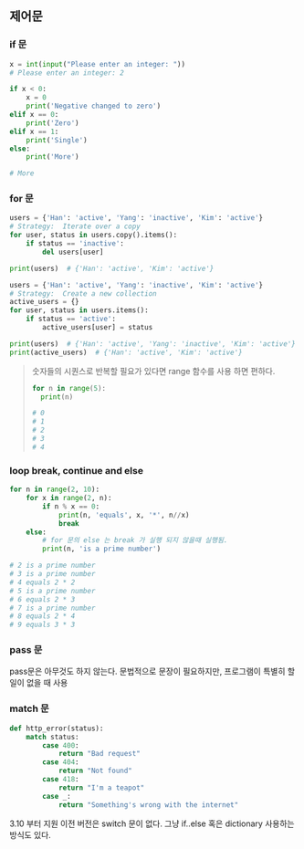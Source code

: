## 제어문

### if 문
```python
x = int(input("Please enter an integer: "))
# Please enter an integer: 2

if x < 0:
    x = 0
    print('Negative changed to zero')
elif x == 0:
    print('Zero')
elif x == 1:
    print('Single')
else:
    print('More')

# More
```

### for 문
```python
users = {'Han': 'active', 'Yang': 'inactive', 'Kim': 'active'}
# Strategy:  Iterate over a copy
for user, status in users.copy().items():
    if status == 'inactive':
        del users[user]

print(users)  # {'Han': 'active', 'Kim': 'active'}

users = {'Han': 'active', 'Yang': 'inactive', 'Kim': 'active'}
# Strategy:  Create a new collection
active_users = {}
for user, status in users.items():
    if status == 'active':
        active_users[user] = status

print(users)  # {'Han': 'active', 'Yang': 'inactive', 'Kim': 'active'}
print(active_users)  # {'Han': 'active', 'Kim': 'active'}
```

> 숫자들의 시퀀스로 반복할 필요가 있다면 range 함수를 사용 하면 편하다.  
> ```python
> for n in range(5):
>   print(n)
> 
> # 0
> # 1
> # 2
> # 3
> # 4
> ```

### loop break, continue and else
```python
for n in range(2, 10):
    for x in range(2, n):
        if n % x == 0:
            print(n, 'equals', x, '*', n//x)
            break
    else:
        # for 문의 else 는 break 가 실행 되지 않을때 실행됨.
        print(n, 'is a prime number')

# 2 is a prime number
# 3 is a prime number
# 4 equals 2 * 2
# 5 is a prime number
# 6 equals 2 * 3
# 7 is a prime number
# 8 equals 2 * 4
# 9 equals 3 * 3
```

### pass 문
pass문은 아무것도 하지 않는다. 문법적으로 문장이 필요하지만, 프로그램이 특별히 할 일이 없을 때 사용

### match 문

```python
def http_error(status):
    match status:
        case 400:
            return "Bad request"
        case 404:
            return "Not found"
        case 418:
            return "I'm a teapot"
        case _:
            return "Something's wrong with the internet"
```
3.10 부터 지원 이전 버전은 switch 문이 없다. 그냥 if..else 혹은 dictionary 사용하는 방식도 있다.